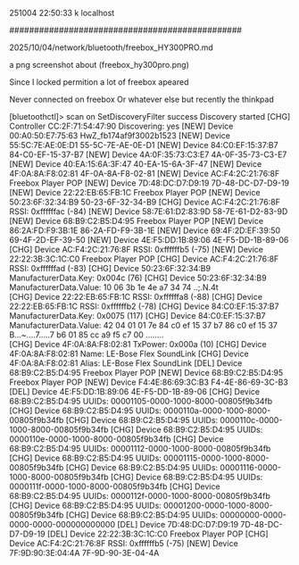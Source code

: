 251004
22:50:33
k
localhost

###############################################

2025/10/04/network/bluetooth/freebox_HY300PRO.md

a png screenshot about
(freebox_hy300pro.png)

Since I locked permition a lot of freebox apeared

Never connected on freebox
Or whatever else but recently the thinkpad

[bluetoothctl]> scan on
SetDiscoveryFilter success
Discovery started
[CHG] Controller CC:2F:71:54:47:90 Discovering: yes
[NEW] Device 00:A0:50:E7:75:63 HwZ_fb174af9f3002b1523
[NEW] Device 55:5C:7E:AE:0E:D1 55-5C-7E-AE-0E-D1
[NEW] Device 84:C0:EF:15:37:B7 84-C0-EF-15-37-B7
[NEW] Device 4A:0F:35:73:C3:E7 4A-0F-35-73-C3-E7
[NEW] Device 40:EA:15:6A:3F:47 40-EA-15-6A-3F-47
[NEW] Device 4F:0A:8A:F8:02:81 4F-0A-8A-F8-02-81
[NEW] Device AC:F4:2C:21:76:8F Freebox Player POP
[NEW] Device 7D:48:DC:D7:D9:19 7D-48-DC-D7-D9-19
[NEW] Device 22:22:EB:65:FB:1C Freebox Player POP
[NEW] Device 50:23:6F:32:34:B9 50-23-6F-32-34-B9
[CHG] Device AC:F4:2C:21:76:8F RSSI: 0xffffffac (-84)
[NEW] Device 58:7E:61:D2:83:9D 58-7E-61-D2-83-9D
[NEW] Device 68:B9:C2:B5:D4:95 Freebox Player POP
[NEW] Device 86:2A:FD:F9:3B:1E 86-2A-FD-F9-3B-1E
[NEW] Device 69:4F:2D:EF:39:50 69-4F-2D-EF-39-50
[NEW] Device 4E:F5:DD:1B:89:06 4E-F5-DD-1B-89-06
[CHG] Device AC:F4:2C:21:76:8F RSSI: 0xffffffb5 (-75)
[NEW] Device 22:22:3B:3C:1C:C0 Freebox Player POP
[CHG] Device AC:F4:2C:21:76:8F RSSI: 0xffffffad (-83)
[CHG] Device 50:23:6F:32:34:B9 ManufacturerData.Key: 0x004c (76)
[CHG] Device 50:23:6F:32:34:B9 ManufacturerData.Value:
  10 06 3b 1e 4e a7 34 74                          ..;.N.4t   
[CHG] Device 22:22:EB:65:FB:1C RSSI: 0xffffffa8 (-88)
[CHG] Device 22:22:EB:65:FB:1C RSSI: 0xffffffb2 (-78)
[CHG] Device 84:C0:EF:15:37:B7 ManufacturerData.Key: 0x0075 (117)
[CHG] Device 84:C0:EF:15:37:B7 ManufacturerData.Value:
  42 04 01 01 7e 84 c0 ef 15 37 b7 86 c0 ef 15 37  B...~....7.....7
  b6 01 85 cc a9 f5 c7 00                          ........        
[CHG] Device 4F:0A:8A:F8:02:81 TxPower: 0x000a (10)
[CHG] Device 4F:0A:8A:F8:02:81 Name: LE-Bose Flex SoundLink
[CHG] Device 4F:0A:8A:F8:02:81 Alias: LE-Bose Flex SoundLink
[DEL] Device 68:B9:C2:B5:D4:95 Freebox Player POP
[NEW] Device 68:B9:C2:B5:D4:95 Freebox Player POP
[NEW] Device F4:4E:86:69:3C:B3 F4-4E-86-69-3C-B3
[DEL] Device 4E:F5:DD:1B:89:06 4E-F5-DD-1B-89-06
[CHG] Device 68:B9:C2:B5:D4:95 UUIDs: 00001105-0000-1000-8000-00805f9b34fb
[CHG] Device 68:B9:C2:B5:D4:95 UUIDs: 0000110a-0000-1000-8000-00805f9b34fb
[CHG] Device 68:B9:C2:B5:D4:95 UUIDs: 0000110c-0000-1000-8000-00805f9b34fb
[CHG] Device 68:B9:C2:B5:D4:95 UUIDs: 0000110e-0000-1000-8000-00805f9b34fb
[CHG] Device 68:B9:C2:B5:D4:95 UUIDs: 00001112-0000-1000-8000-00805f9b34fb
[CHG] Device 68:B9:C2:B5:D4:95 UUIDs: 00001115-0000-1000-8000-00805f9b34fb
[CHG] Device 68:B9:C2:B5:D4:95 UUIDs: 00001116-0000-1000-8000-00805f9b34fb
[CHG] Device 68:B9:C2:B5:D4:95 UUIDs: 0000111f-0000-1000-8000-00805f9b34fb
[CHG] Device 68:B9:C2:B5:D4:95 UUIDs: 0000112f-0000-1000-8000-00805f9b34fb
[CHG] Device 68:B9:C2:B5:D4:95 UUIDs: 00001200-0000-1000-8000-00805f9b34fb
[CHG] Device 68:B9:C2:B5:D4:95 UUIDs: 00000000-0000-0000-0000-000000000000
[DEL] Device 7D:48:DC:D7:D9:19 7D-48-DC-D7-D9-19
[DEL] Device 22:22:3B:3C:1C:C0 Freebox Player POP
[CHG] Device AC:F4:2C:21:76:8F RSSI: 0xffffffb5 (-75)
[NEW] Device 7F:9D:90:3E:04:4A 7F-9D-90-3E-04-4A

